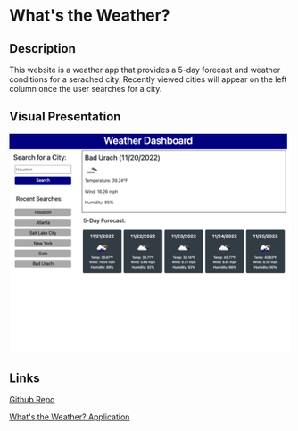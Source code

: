 # What's the Weather?

## Description

This website is a weather app that provides a 5-day forecast and weather conditions for a serached city. Recently viewed cities will appear on the left column once the user searches for a city.

## Visual Presentation

![screenshot of weather app](./assets/images/whats-the-weather_index.html.png)


## Links

[Github Repo](https://github.com/jessicashong/whats-the-weather)

[What's the Weather? Application]()